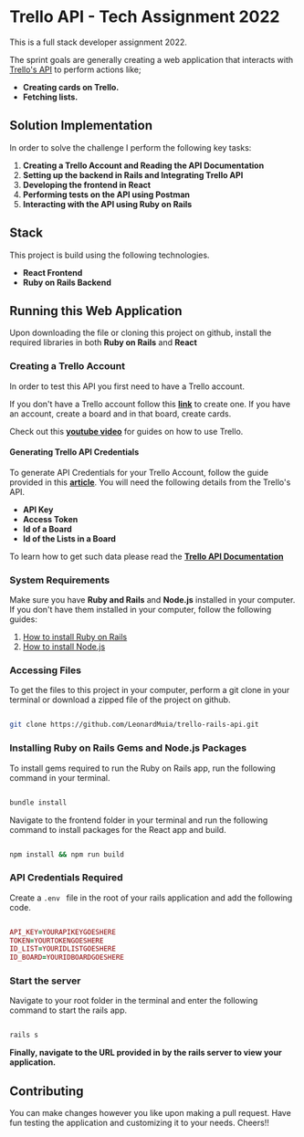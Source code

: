 # Trello API - Tech Assignment 2022

This is a full stack developer assignment 2022. 

The sprint goals are generally creating a web application that interacts with [Trello's API](https://developer.atlassian.com/cloud/trello/rest/api-group-actions/) to perform actions like;

- **Creating cards on Trello.** 
- **Fetching lists.**

## Solution Implementation

In order to solve the challenge I perform the following key tasks:
1. **Creating a Trello Account and Reading the API Documentation**
3. **Setting up the backend in Rails and Integrating Trello API**
4. **Developing the frontend in React**
5. **Performing tests on the API using Postman**
6. **Interacting with the API using Ruby on Rails**

## Stack
This project is build using the following technologies.

- **React Frontend** 
- **Ruby on Rails Backend**

## Running this Web Application
Upon downloading the file or cloning this project on github, install the required libraries in both **Ruby on Rails** and **React**

### Creating a Trello Account

In order to test this API you first need to have a Trello account. 

If you don't have a Trello account follow this [**link**](https://trello.com/login) to create one. If you have an account, create a board and in that board, create cards. 

Check out this [**youtube video**](https://youtu.be/geRKHFzTxNY) for guides on how to use Trello.

#### Generating Trello API Credentials

To generate API Credentials for your Trello Account, follow the guide provided in this [**article**](https://developer.atlassian.com/cloud/trello/guides/rest-api/api-introduction/#:~:text=You%20can%20get%20your%20API,comprised%20of%20random%20alphanumeric%20characters.). You will need the following details from the Trello's API.

- **API Key**
- **Access Token**
- **Id of a Board**
- **Id of the Lists in a Board**

To learn how to get such data please read the [**Trello API Documentation**](https://developer.atlassian.com/cloud/trello/rest/)

### System Requirements

Make sure you have **Ruby and Rails** and **Node.js** installed in your computer. If you don't have them installed in your computer, follow the following guides:

1. [How to install Ruby on Rails](https://guides.rubyonrails.org/v5.1/getting_started.html)
2. [How to install Node.js](https://nodejs.org/en/download/)

### Accessing Files

To get the files to this project in your computer, perform a git clone in your terminal or download a zipped file of the project on github.

```bash

git clone https://github.com/LeonardMuia/trello-rails-api.git

```

### Installing Ruby on Rails Gems and Node.js Packages

To install gems required to run the Ruby on Rails app, run the following command in your terminal.

```bash

bundle install

```

Navigate to the frontend folder in your terminal and run the following command to install packages for the React app and build.

```bash

npm install && npm run build

```

### API Credentials Required

Create a ```.env ``` file in the root of your rails application and add the following code.

```ruby

API_KEY=YOURAPIKEYGOESHERE
TOKEN=YOURTOKENGOESHERE
ID_LIST=YOURIDLISTGOESHERE
ID_BOARD=YOURIDBOARDGOESHERE

```

### Start the server

Navigate to your root folder in the terminal and enter the following command to start the rails app.

```bash

rails s

```

**Finally, navigate to the URL provided in by the rails server to view your application.**



## Contributing
You can make changes however you like upon making a pull request. Have fun testing the application and customizing it to your needs. Cheers!!